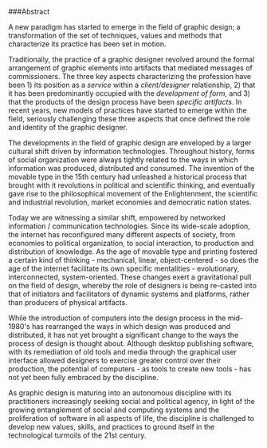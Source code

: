 ###Abstract


A new paradigm has started to emerge in the field of graphic design; a transformation of the set of techniques, values and methods that characterize its practice has been set in motion.

Traditionally, the practice of a graphic designer revolved around the formal arrangement of graphic elements into artifacts that mediated messages of commissioners. The three key aspects characterizing the profession have been 1) its position as a *service* within a *client/designer* relationship, 2) that it has been predominantly occupied with the *development of form*, and 3) that the products of the design process have been *specific artifacts*. In recent years, new models of practices have started to emerge within the field, seriously challenging these three aspects that once defined the role and identity of the graphic designer.

The developments in the field of graphic design are enveloped by a larger cultural shift driven by information technologies. Throughout history, forms of social organization were always tightly related to the ways in which information was produced, distributed and consumed. The invention of the movable type in the 15th century had unleashed a historical process that brought with it revolutions in political and scientific thinking, and eventually gave rise to the philosophical movement of the Enlightenment, the scientific and industrial revolution, market economies and democratic nation states.

Today we are witnessing a similar shift, empowered by networked information / communication technologies. Since its wide-scale adoption, the internet has reconfigured many different aspects of society, from  economies to political organization, to social interaction, to production and distribution of knowledge. As the age of movable type and printing fostered a certain kind of thinking - mechanical, linear, object-centered - so does the age of the internet facilitate its own specific mentalities - evolutionary, interconnected, system-oriented. These changes exert a gravitational pull on the field of design, whereby the role of designers is being re-casted into that of initiators and facilitators of dynamic systems and platforms, rather than producers of physical artifacts.

While the introduction of computers into the design process in the mid-1980's has rearranged the ways in which design was produced and distributed, it has not yet brought a significant change to the ways the process of design is thought about. Although desktop publishing software, with its remediation of old tools and media through the graphical user interface allowed designers to exercise greater control over their production, the potential of computers - as tools to create new tools - has not yet been fully embraced by the discipline.

As graphic design is maturing into an autonomous discipline with its practitioners increasingly seeking social and political agency, in light of the growing entanglement of social and computing systems and the proliferation of software in all aspects of life, the discipline is challenged to develop new values, skills, and practices to ground itself in the technological turmoils of the 21st century.
